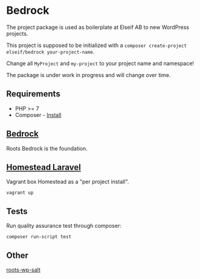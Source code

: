 # Bedrock

The project package is used as boilerplate at Elseif AB to new WordPress projects.

This project is supposed to be initialized with a `composer create-project elseif/bedrock your-project-name`.

Change all `MyProject` and `my-project` to your project name and namespace!

The package is under work in progress and will change over time.

## Requirements

* PHP >= 7
* Composer - [Install](https://getcomposer.org/doc/00-intro.md#installation-linux-unix-osx)

## [Bedrock](https://roots.io/bedrock/)

Roots Bedrock is the foundation.

## [Homestead Laravel](https://laravel.com/docs/5.3/homestead#per-project-installation)

Vagrant box Homestead as a "per project install".

```
vagrant up
```

## Tests

Run quality assurance test through composer:

```
composer run-script test
```

## Other

[roots-wp-salt](https://roots.io/salts.html)
